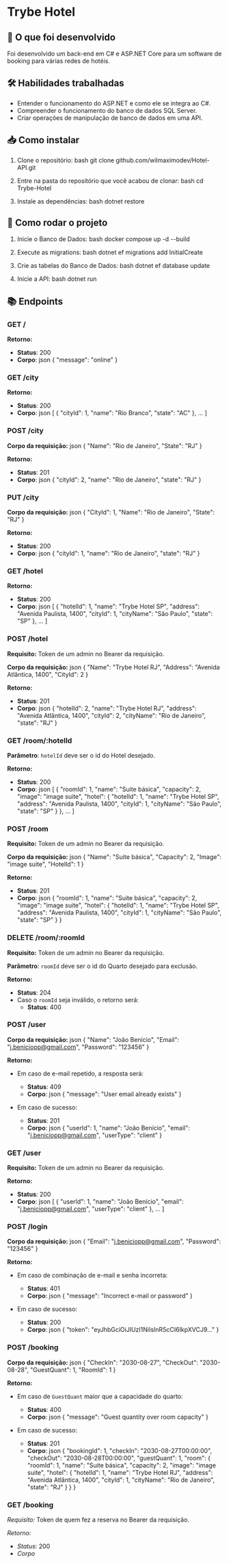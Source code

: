# Trybe Hotel

## 📜 O que foi desenvolvido

Foi desenvolvido um back-end em C# e ASP.NET Core para um software de booking para várias redes de hotéis.

## 🛠️ Habilidades trabalhadas

- Entender o funcionamento do ASP.NET e como ele se integra ao C#.
- Compreender o funcionamento do banco de dados SQL Server.
- Criar operações de manipulação de banco de dados em uma API.

## 📥 Como instalar

1. Clone o repositório:
   bash
   git clone github.com/wilmaximodev/Hotel-API.git
   

2. Entre na pasta do repositório que você acabou de clonar:
   bash
   cd Trybe-Hotel
   

3. Instale as dependências:
   bash
   dotnet restore
   

## 🚀 Como rodar o projeto

1. Inicie o Banco de Dados:
   bash
   docker compose up -d --build
   

2. Execute as migrations:
   bash
   dotnet ef migrations add InitialCreate
   

3. Crie as tabelas do Banco de Dados:
   bash
   dotnet ef database update
   

4. Inicie a API:
   bash
   dotnet run
   

## 📚 Endpoints

### GET /

**Retorno:**
- **Status**: 200
- **Corpo**:
  json
  {
    "message": "online"
  }
  

### GET /city

**Retorno:**
- **Status**: 200
- **Corpo**:
  json
  [
    {
      "cityId": 1,
      "name": "Rio Branco",
      "state": "AC"
    },
    ...
  ]
  

### POST /city

**Corpo da requisição:**
json
{
  "Name": "Rio de Janeiro",
  "State": "RJ"
}


**Retorno:**
- **Status**: 201
- **Corpo**:
  json
  {
    "cityId": 2,
    "name": "Rio de Janeiro",
    "state": "RJ"
  }
  

### PUT /city

**Corpo da requisição:**
json
{
  "CityId": 1,
  "Name": "Rio de Janeiro",
  "State": "RJ"
}


**Retorno:**
- **Status**: 200
- **Corpo**:
  json
  {
    "cityId": 1,
    "name": "Rio de Janeiro",
    "state": "RJ"
  }
  

### GET /hotel

**Retorno:**
- **Status**: 200
- **Corpo**:
  json
  [
    {
      "hotelId": 1,
      "name": "Trybe Hotel SP",
      "address": "Avenida Paulista, 1400",
      "cityId": 1,
      "cityName": "São Paulo",
      "state": "SP"
    },
    ...
  ]
  

### POST /hotel

**Requisito:** Token de um admin no Bearer da requisição.

**Corpo da requisição:**
json
{
  "Name": "Trybe Hotel RJ",
  "Address": "Avenida Atlântica, 1400",
  "CityId": 2
}


**Retorno:**
- **Status**: 201
- **Corpo**:
  json
  {
    "hotelId": 2,
    "name": "Trybe Hotel RJ",
    "address": "Avenida Atlântica, 1400",
    "cityId": 2,
    "cityName": "Rio de Janeiro",
    "state": "RJ"
  }
  

### GET /room/:hotelId

**Parâmetro**: `hotelId` deve ser o id do Hotel desejado.

**Retorno:**
- **Status**: 200
- **Corpo**:
  json
  [
    {
      "roomId": 1,
      "name": "Suite básica",
      "capacity": 2,
      "image": "image suite",
      "hotel": {
        "hotelId": 1,
        "name": "Trybe Hotel SP",
        "address": "Avenida Paulista, 1400",
        "cityId": 1,
        "cityName": "São Paulo",
        "state": "SP"
      }
    },
    ...
  ]
  

### POST /room

**Requisito:** Token de um admin no Bearer da requisição.

**Corpo da requisição:**
json
{
  "Name": "Suite básica",
  "Capacity": 2,
  "Image": "image suite",
  "HotelId": 1
}


**Retorno:**
- **Status**: 201
- **Corpo**:
  json
  {
    "roomId": 1,
    "name": "Suite básica",
    "capacity": 2,
    "image": "image suite",
    "hotel": {
      "hotelId": 1,
      "name": "Trybe Hotel SP",
      "address": "Avenida Paulista, 1400",
      "cityId": 1,
      "cityName": "São Paulo",
      "state": "SP"
    }
  }
  

### DELETE /room/:roomId

**Requisito:** Token de um admin no Bearer da requisição.

**Parâmetro**: `roomId` deve ser o id do Quarto desejado para exclusão.

**Retorno:**
- **Status**: 204
- Caso o `roomId` seja inválido, o retorno será:
  - **Status**: 400

### POST /user

**Corpo da requisição:**
json
{
  "Name": "João Benício",
  "Email": "j.beniciopp@gmail.com",
  "Password": "123456"
}


**Retorno:**
- Em caso de e-mail repetido, a resposta será:
  - **Status**: 409
  - **Corpo**:
    json
    {
      "message": "User email already exists"
    }
    
- Em caso de sucesso:
  - **Status**: 201
  - **Corpo**:
    json
    {
      "userId": 1,
      "name": "João Benício",
      "email": "j.beniciopp@gmail.com",
      "userType": "client"
    }
    

### GET /user

**Requisito:** Token de um admin no Bearer da requisição.

**Retorno:**
- **Status**: 200
- **Corpo**:
  json
  [
    {
      "userId": 1,
      "name": "João Benício",
      "email": "j.beniciopp@gmail.com",
      "userType": "client"
    },
    ...
  ]
  

### POST /login

**Corpo da requisição:**
json
{
  "Email": "j.beniciopp@gmail.com",
  "Password": "123456"
}


**Retorno:**
- Em caso de combinação de e-mail e senha incorreta:
  - **Status**: 401
  - **Corpo**:
    json
    {
      "message": "Incorrect e-mail or password"
    }
    
- Em caso de sucesso:
  - **Status**: 200
  - **Corpo**:
    json
    {
      "token": "eyJhbGciOiJIUzI1NiIsInR5cCI6IkpXVCJ9..."
    }
    

### POST /booking

**Corpo da requisição:**
json
{
  "CheckIn": "2030-08-27",
  "CheckOut": "2030-08-28",
  "GuestQuant": 1,
  "RoomId": 1
}


**Retorno:**
- Em caso de `GuestQuant` maior que a capacidade do quarto:
  - **Status**: 400
  - **Corpo**:
    json
    {
      "message": "Guest quantity over room capacity"
    }
    
- Em caso de sucesso:
  - **Status**: 201
  - **Corpo**:
    json
    {
      "bookingId": 1,
      "checkIn": "2030-08-27T00:00:00",
      "checkOut": "2030-08-28T00:00:00",
      "guestQuant": 1,
      "room": {
        "roomId": 1,
        "name": "Suite básica",
        "capacity": 2,
        "image": "image suite",
        "hotel": {
          "hotelId": 1,
          "name": "Trybe Hotel RJ",
          "address": "Avenida Atlântica, 1400",
          "cityId": 1,
          "cityName": "Rio de Janeiro",
          "state": "RJ"
        }
      }
    }

### GET /booking

*Requisito:* Token de quem fez a reserva no Bearer da requisição.

*Retorno:*
- *Status*: 200
- *Corpo*

